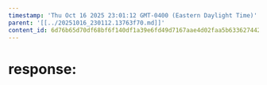 ```yaml
---
timestamp: 'Thu Oct 16 2025 23:01:12 GMT-0400 (Eastern Daylight Time)'
parent: '[[../20251016_230112.13763f70.md]]'
content_id: 6d76b65d70df68bf6f140df1a39e6fd49d7167aae4d02faa5b63362744266256
---
```


# response:
